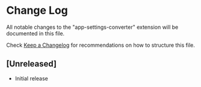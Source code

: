 # Change Log

All notable changes to the "app-settings-converter" extension will be documented in this file.

Check [Keep a Changelog](http://keepachangelog.com/) for recommendations on how to structure this file.

## [Unreleased]

- Initial release